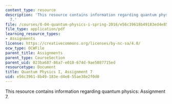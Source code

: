 ```yaml
---
content_type: resource
description: 'This resource contains information regarding quantum physics: Assignment
  7.'
file: /courses/8-04-quantum-physics-i-spring-2016/e56c39618b49183ed4e855ae38e2f0d0_MIT8_04S16_ps7_2016.pdf
file_type: application/pdf
learning_resource_types:
- Assignments
license: https://creativecommons.org/licenses/by-nc-sa/4.0/
ocw_type: OCWFile
parent_title: Assignments
parent_type: CourseSection
parent_uid: 023ba687-86a7-e018-674d-9ae5887715ed
resourcetype: Document
title: Quantum Physics I, Assignment 7
uid: e56c3961-8b49-183e-d4e8-55ae38e2f0d0
---
```

This resource contains information regarding quantum physics: Assignment 7.